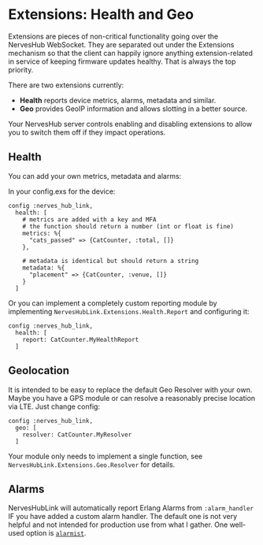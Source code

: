 # Extensions: Health and Geo

Extensions are pieces of non-critical functionality going over the NervesHub WebSocket. They are separated out under the Extensions mechanism so that the client can happily ignore anything extension-related in service of keeping firmware updates healthy. That is always the top priority.

There are two extensions currently:

- **Health** reports device metrics, alarms, metadata and similar.
- **Geo** provides GeoIP information and allows slotting in a better source.

Your NervesHub server controls enabling and disabling extensions to allow you to switch them off if they impact operations.

## Health

You can add your own metrics, metadata and alarms:

In your config.exs for the device:

```
config :nerves_hub_link,
  health: [
    # metrics are added with a key and MFA
    # the function should return a number (int or float is fine)
    metrics: %{
      "cats_passed" => {CatCounter, :total, []}
    },

    # metadata is identical but should return a string
    metadata: %{
      "placement" => {CatCounter, :venue, []}
    }
  ]
```

Or you can implement a completely custom reporting module by implementing `NervesHubLink.Extensions.Health.Report` and configuring it:

```
config :nerves_hub_link,
  health: [
    report: CatCounter.MyHealthReport
  ]
```

## Geolocation

It is intended to be easy to replace the default Geo Resolver with your own. Maybe you have a GPS module or can resolve a reasonably precise location via LTE. Just change config:

```
config :nerves_hub_link,
  geo: [
    resolver: CatCounter.MyResolver
  ]
```

Your module only needs to implement a single function, see `NervesHubLink.Extensions.Geo.Resolver` for details.


## Alarms

NervesHubLink will automatically report Erlang Alarms from `:alarm_handler` IF you have added a custom alarm handler. The default one is not very helpful and not intended for production use from what I gather. One well-used option is [`alarmist`](https://hex.pm/packages/alarmist).
